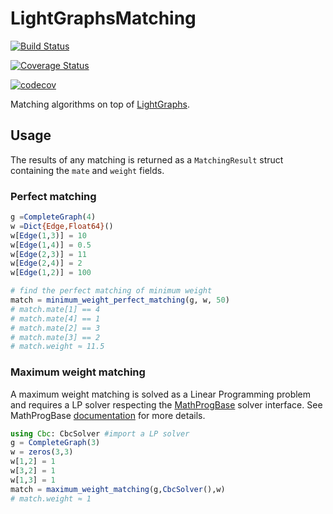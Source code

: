 # LightGraphsMatching

[![Build Status](https://travis-ci.org/JuliaGraphs/LightGraphsMatching.jl.svg?branch=master)](https://travis-ci.org/JuliaGraphs/LightGraphsMatching.jl)

[![Coverage Status](https://coveralls.io/repos/github/JuliaGraphs/LightGraphsMatching.jl/badge.svg?branch=master)](https://coveralls.io/github/JuliaGraphs/LightGraphsMatching.jl?branch=master)

[![codecov](https://codecov.io/gh/JuliaGraphs/LightGraphsMatching.jl/branch/master/graph/badge.svg)](https://codecov.io/gh/JuliaGraphs/LightGraphsMatching.jl)

Matching algorithms on top of [LightGraphs](https://github.com/JuliaGraphs/LightGraphs).

## Usage

The results of any matching is returned as a `MatchingResult` struct
containing the `mate` and `weight` fields.

### Perfect matching

```julia
g =CompleteGraph(4)
w =Dict{Edge,Float64}()
w[Edge(1,3)] = 10
w[Edge(1,4)] = 0.5
w[Edge(2,3)] = 11
w[Edge(2,4)] = 2
w[Edge(1,2)] = 100

# find the perfect matching of minimum weight
match = minimum_weight_perfect_matching(g, w, 50)
# match.mate[1] == 4
# match.mate[4] == 1
# match.mate[2] == 3
# match.mate[3] == 2
# match.weight ≈ 11.5
```

### Maximum weight matching

A maximum weight matching is solved as a Linear Programming
problem and requires a LP solver respecting the [MathProgBase](https://github.com/JuliaOpt/MathProgBase.jl) solver
interface. See MathProgBase 
[documentation](http://mathprogbasejl.readthedocs.io/en/latest/solvers.html) for more details.

```julia
using Cbc: CbcSolver #import a LP solver
g = CompleteGraph(3)
w = zeros(3,3)
w[1,2] = 1
w[3,2] = 1
w[1,3] = 1
match = maximum_weight_matching(g,CbcSolver(),w)
# match.weight ≈ 1
```
